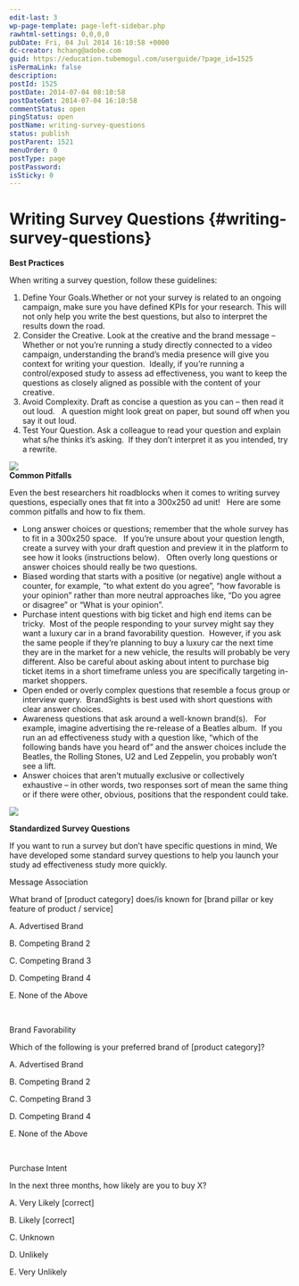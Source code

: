 ```yaml
---
edit-last: 3
wp-page-template: page-left-sidebar.php
rawhtml-settings: 0,0,0,0
pubDate: Fri, 04 Jul 2014 16:10:58 +0000
dc-creator: hchang@adobe.com
guid: https://education.tubemogul.com/userguide/?page_id=1525
isPermaLink: false
description: 
postId: 1525
postDate: 2014-07-04 08:10:58
postDateGmt: 2014-07-04 16:10:58
commentStatus: open
pingStatus: open
postName: writing-survey-questions
status: publish
postParent: 1521
menuOrder: 0
postType: page
postPassword: 
isSticky: 0
---
```


# Writing Survey Questions {#writing-survey-questions}

**Best Practices**
  
When writing a survey question, follow these&nbsp;guidelines:

1. Define Your Goals.Whether or not your survey is related to an ongoing campaign, make sure you have&nbsp;defined KPIs&nbsp;for your research. This will not only help you write the best questions, but also to interpret the results down the road.
1. Consider the Creative.&nbsp;Look at the creative and the brand message – Whether or not you’re running a study directly connected to a video campaign, understanding the brand’s media presence will give you context for writing your question.&nbsp; Ideally, if you’re running a control/exposed study to assess ad effectiveness, you want to keep the questions as closely aligned as possible with the content of your creative.
1. Avoid Complexity.&nbsp;Draft as concise a question as you can – then read it out loud.&nbsp;&nbsp; A question might look great on paper, but sound off when you say it out loud.
1. Test Your Question.&nbsp;Ask a colleague to read your question and explain what s/he thinks it’s asking.&nbsp; If they don’t interpret it as you intended, try a rewrite.

![](https://help.tubemogul.com:8443/download/attachments/951463/line%2011.37.19%20AM.jpg?version=1&modificationDate=1364431203000&api=v2)   
**Common Pitfalls**
  
Even the best researchers hit roadblocks when it comes to writing survey questions, especially ones that fit into a 300x250 ad unit!&nbsp;&nbsp; Here are some common pitfalls and how to fix them.

* Long answer choices or questions;&nbsp;remember that the whole survey has to fit in a 300x250 space.&nbsp;&nbsp; If you’re unsure about your question length, create a survey with your draft question and preview it in the platform to see how it looks (instructions below).&nbsp;&nbsp; Often overly long questions or answer choices should really be two questions.
* Biased wording that starts with a positive (or negative) angle without a counter, for example, “to what extent do you agree”, “how favorable is your opinion” rather than more neutral approaches like, “Do you agree or disagree” or “What is your opinion”.
* Purchase intent questions&nbsp;with big ticket and high end items can be tricky.&nbsp; Most of the people responding to your survey might say they want a luxury car in a brand favorability question.&nbsp; However, if you ask the same people if they’re planning to buy a luxury car the next time they are in the market for a new vehicle, the results will probably be very different. Also be careful about asking about intent to purchase big ticket items in a short timeframe unless you are specifically targeting in-market shoppers.
* Open ended or overly complex&nbsp;questions that resemble a focus group or interview query.&nbsp;&nbsp;BrandSights is best used with short questions with clear answer choices.
* Awareness questions that ask around a well-known brand(s).&nbsp;&nbsp; For example, imagine advertising the re-release of a Beatles album.&nbsp; If you run an ad effectiveness study with a question like, “which of the following bands have you heard of” and the answer choices include the Beatles, the Rolling Stones, U2 and Led Zeppelin, you probably won’t see a lift.
* Answer choices that aren’t mutually exclusive or collectively exhaustive&nbsp;– in other words, two responses sort of mean the same thing or if there were other, obvious, positions that the respondent could take.

![](https://help.tubemogul.com:8443/download/attachments/951463/line%2011.37.19%20AM.jpg?version=1&modificationDate=1364431203000&api=v2)

**Standardized Survey Questions**
  
If you want to run a survey but don’t have specific questions in mind, We have developed some standard survey questions to help you launch your study ad effectiveness study more quickly.

Message Association

What brand of [product category] does/is known for [brand pillar or key feature of product / service]

A. Advertised Brand

B. Competing Brand 2

C. Competing Brand 3

D. Competing Brand 4

E. None of the Above

&nbsp;

Brand Favorability

Which of the following is your preferred brand of [product category]?

A. Advertised Brand

B. Competing Brand 2

C. Competing Brand 3

D. Competing Brand 4

E. None of the Above

&nbsp;

Purchase Intent

In the next three months, how likely are you to buy X?

A. Very Likely [correct]

B. Likely [correct]

C. Unknown

D. Unlikely

E. Very Unlikely
&nbsp; 